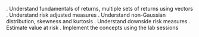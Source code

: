 . Understand fundamentals of returns, multiple sets of returns using vectors
. Understand risk adjusted measures
. Understand non-Gaussian distribution, skewness and kurtosis
. Understand downside risk measures
. Estimate value at risk
. Implement the concepts using the lab sessions
